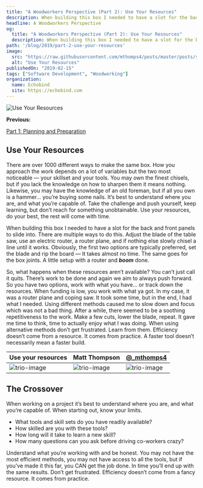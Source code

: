 ```yaml
---
title: "A Woodworkers Perspective (Part 2): Use Your Resources"
description: When building this box I needed to have a slot for the back and front panels to slide into. There are multiple ways to do this. Adjust the blade of the table saw, use an electric router, a router plane, and if nothing else slowly chisel a line until it works. Obviously, the first two options are typically preferred, set the blade and rip the board — It takes almost no time. The same goes for the box joints. A little setup with a router and ***boom*** done.
headline: A Woodworkers Perspective
og:
  title: "A Woodworkers Perspective (Part 2): Use Your Resources"
  description: When building this box I needed to have a slot for the back and front panels to slide into. There are multiple ways to do this. Adjust the blade of the table saw, use an electric router, a router plane, and if nothing else slowly chisel a line until it works. Obviously, the first two options are typically preferred, set the blade and rip the board — It takes almost no time. The same goes for the box joints. A little setup with a router and ***boom*** done.
path: '/blog/2019/part-2-use-your-resources'
image:
  src: "https://raw.githubusercontent.com/mthomps4/posts/master/posts/software_development_a_woodworkers_perspective/images/part2/IMG_3957.jpg"
  alt: "Use Your Resources"
publishedOn: "2019-02-15"
tags: ["Software Development", "Woodworking"]
organization:
  name: Echobind
  site: https://echobind.com
---
```


<img src="https://raw.githubusercontent.com/mthomps4/posts/master/posts/software_development_a_woodworkers_perspective/images/part2/IMG_3957.jpg" alt="Use Your Resources" class="featured-image">

**Previous:**

[Part 1: Planning and Preparation](https://mthomps4.com/blog/2019/part-1-planning-and-preparation)

## Use Your Resources

There are over 1000 different ways to make the same box. How you approach the work depends on a lot of variables but the two most noticeable — your skillset and your tools. You may own the finest chisels, but if you lack the knowledge on how to sharpen them it means nothing. Likewise, you may have the knowledge of an old foreman, but if all you own is a hammer… you’re buying some nails. It’s best to understand where you are, and what you’re capable of. Take the challenge and push yourself, keep learning, but don’t reach for something unobtainable. Use your resources, do your best, the rest will come with time.

When building this box I needed to have a slot for the back and front panels to slide into. There are multiple ways to do this. Adjust the blade of the table saw, use an electric router, a router plane, and if nothing else slowly chisel a line until it works. Obviously, the first two options are typically preferred, set the blade and rip the board — It takes almost no time. The same goes for the box joints. A little setup with a router and ***boom*** done.

So, what happens when these resources aren’t available? You can’t just call it quits. There’s work to be done and again we aim to always push forward. So you have two options, work with what you have… or track down the resources. When funding is low, you work with what ya got. In my case, it was a router plane and coping saw. It took some time, but in the end, I had what I needed. Using different methods caused me to slow down and focus which was not a bad thing. After a while, there seemed to be a soothing repetitiveness to the work. Make a few cuts, lower the blade, repeat. It gave me time to think, time to actually enjoy what I was doing. When using alternative methods don’t get frustrated. Learn from them. Efficiency doesn’t come from a resource. It comes from practice. A faster tool doesn’t necessarily mean a faster build.

 | Use your resources                                                                                                                                    | Matt Thompson                                                                                                                                         | [@_mthomps4](https://instagram.com/_mthomps4)                                                                                                         |
 | ----------------------------------------------------------------------------------------------------------------------------------------------------- | ----------------------------------------------------------------------------------------------------------------------------------------------------- | ----------------------------------------------------------------------------------------------------------------------------------------------------- |
 | ![trio-image](https://raw.githubusercontent.com/mthomps4/posts/master/posts/software_development_a_woodworkers_perspective/images/part2/IMG_3795.jpg) | ![trio-image](https://raw.githubusercontent.com/mthomps4/posts/master/posts/software_development_a_woodworkers_perspective/images/part2/IMG_3814.jpg) | ![trio-image](https://raw.githubusercontent.com/mthomps4/posts/master/posts/software_development_a_woodworkers_perspective/images/part2/IMG_3815.jpg) |

## The Crossover

When working on a project it’s best to understand where you are, and what you’re capable of. When starting out, know your limits.

- What tools and skill sets do you have readily available?
- How skilled are you with these tools?
- How long will it take to learn a new skill?
- How many questions can you ask before driving co-workers crazy?

Understand what you’re working with and be honest. You may not have the most efficient methods, you may not have access to all the tools, but if you’ve made it this far, you CAN get the job done. In time you’ll end up with the same results. Don’t get frustrated. Efficiency doesn’t come from a fancy resource. It comes from practice.
